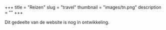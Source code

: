 +++
title = "Reizen"
slug = "travel"
thumbnail = "images/tn.png"
description = ""
+++

Dit gedeelte van de website is nog in ontwikkeling.
